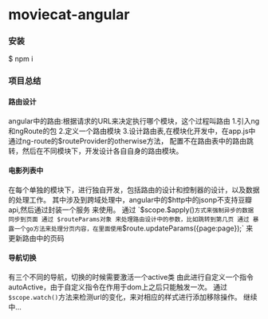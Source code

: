 #  moviecat-angular
### 安装
$ npm i

### 项目总结
#### 路由设计
angular中的路由:根据请求的URL来决定执行哪个模块，这个过程叫路由
1.引入ng和ngRoute的包
2.定义一个路由模块
3.设计路由表,在模块化开发中，在app.js中通过ng-route的$routeProvider的otherwise方法，
配置不在路由表中的路由跳转，然后在不同模块下，开发设计各自自身的路由模块。
#### 电影列表中
在每个单独的模块下，进行独自开发，包括路由的设计和控制器的设计，以及数据的处理工作。
其中涉及到跨域处理中，angular中的$http中的jsonp不支持豆瓣api,然后通过封装一个服务
来使用。
通过 `$scope.$apply()` 方式来强制异步的数据同步到页面
通过 $routeParams对象 来处理路由设计中的参数，比如跳转到第几页
通过 暴露一个go方法来处理分页内容，在里面使用 `$route.updateParams({page:page});`
来更新路由中的页码
#### 导航切换
有三个不同的导航，切换的时候需要激活一个active类
由此进行自定义一个指令autoActive，由于自定义指令在作用于dom上之后只能触发一次。
通过`$scope.watch()`方法来检测url的变化，来对相应的样式进行添加移除操作。
继续中...
